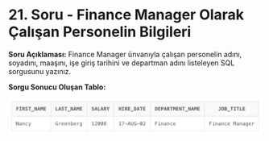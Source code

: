 # 21. Soru - Finance Manager Olarak Çalışan Personelin Bilgileri

**Soru Açıklaması:**
Finance Manager ünvanıyla çalışan personelin adını, soyadını, maaşını, işe giriş tarihini ve departman adını listeleyen SQL sorgusunu yazınız.

**Sorgu Sonucu Oluşan Tablo:**

![alt text](/Ekran-Çıktıları/Ekran-Resmi_21.png)
